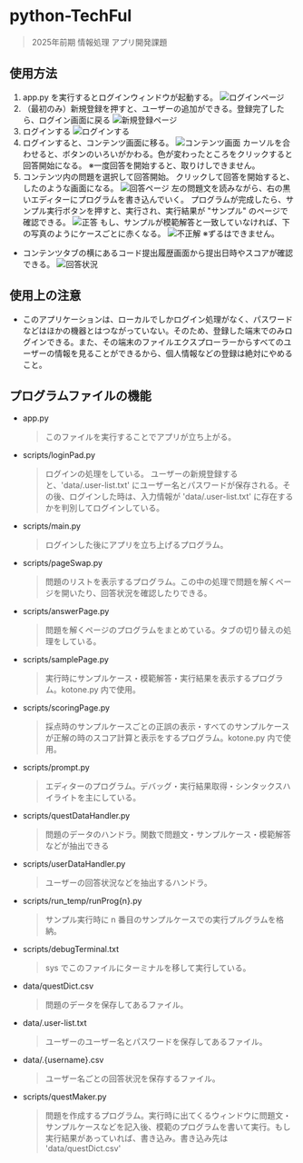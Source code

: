 # python-TechFul
> 2025年前期 情報処理 アプリ開発課題

## 使用方法
1. app.py を実行するとログインウィンドウが起動する。
![ログインページ](./images/login-pad-1.jpg)
2. （最初のみ）新規登録を押すと、ユーザーの追加ができる。登録完了したら、ログイン画面に戻る
![新規登録ページ](./images/new-uset.jpg)
3. ログインする
![ログインする](./images/login-pad.jpg)
4. ログインすると、コンテンツ画面に移る。
![コンテンツ画面](./images/choose-quest.jpg)
カーソルを合わせると、ボタンのいろいがかわる。色が変わったところをクリックすると回答開始になる。
※一度回答を開始すると、取りけしできません。
5. コンテンツ内の問題を選択して回答開始。
クリックして回答を開始すると、したのような画面になる。
![回答ページ](./images/answer-page.jpg)
左の問題文を読みながら、右の黒いエディターにプログラムを書き込んでいく。
プログラムが完成したら、サンプル実行ボタンを押すと、実行され、実行結果が "サンプル" のページで確認できる。
![正答](./images/sample-page.jpg)
もし、サンプルが模範解答と一致していなければ、下の写真のようにケースごとに赤くなる。
![不正解](./images/no-matching-sample.jpg)
※ずるはできません。

- コンテンツタブの横にあるコード提出履歴画面から提出日時やスコアが確認できる。
![回答状況](./images/status-page.jpg)

## 使用上の注意
- このアプリケーションは、ローカルでしかログイン処理がなく、パスワードなどはほかの機器とはつながっていない。そのため、登録した端末でのみログインできる。また、その端末のファイルエクスプローラーからすべてのユーザーの情報を見ることができるから、個人情報などの登録は絶対にやめること。

## プログラムファイルの機能
- app.py
    > このファイルを実行することでアプリが立ち上がる。
- scripts/loginPad.py
    > ログインの処理をしている。
    > ユーザーの新規登録すると、'data/.user-list.txt' にユーザー名とパスワードが保存される。その後、ログインした時は、入力情報が 'data/.user-list.txt' に存在するかを判別してログインしている。
- scripts/main.py
    > ログインした後にアプリを立ち上げるプログラム。
- scripts/pageSwap.py
    > 問題のリストを表示するプログラム。この中の処理で問題を解くページを開いたり、回答状況を確認したりできる。
- scripts/answerPage.py
    > 問題を解くページのプログラムをまとめている。タブの切り替えの処理をしている。
- scripts/samplePage.py
    > 実行時にサンプルケース・模範解答・実行結果を表示するプログラム。kotone.py 内で使用。
- scripts/scoringPage.py
    > 採点時のサンプルケースごとの正誤の表示・すべてのサンプルケースが正解の時のスコア計算と表示をするプログラム。kotone.py 内で使用。
- scripts/prompt.py
    > エディターのプログラム。デバッグ・実行結果取得・シンタックスハイライトを主にしている。
- scripts/questDataHandler.py
    > 問題のデータのハンドラ。関数で問題文・サンプルケース・模範解答などが抽出できる
- scripts/userDataHandler.py
    > ユーザーの回答状況などを抽出するハンドラ。
- scripts/run_temp/runProg{n}.py
    > サンプル実行時に n 番目のサンプルケースでの実行プルグラムを格納。
- scripts/debugTerminal.txt
    > sys でこのファイルにターミナルを移して実行している。
- data/questDict.csv
    > 問題のデータを保存してあるファイル。
- data/.user-list.txt
    > ユーザーのユーザー名とパスワードを保存してあるファイル。
- data/.{username}.csv
    > ユーザー名ごとの回答状況を保存するファイル。
- scripts/questMaker.py
    > 問題を作成するプログラム。実行時に出てくるウィンドウに問題文・サンプルケースなどを記入後、模範のプログラムを書いて実行。もし実行結果があっていれば、書き込み。書き込み先は 'data/questDict.csv'